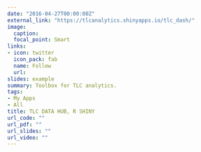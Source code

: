 ```yaml
---
date: "2016-04-27T00:00:00Z"
external_link: "https://tlcanalytics.shinyapps.io/tlc_dash/"
image:
  caption: 
  focal_point: Smart
links:
- icon: twitter
  icon_pack: fab
  name: Follow
  url: 
slides: example
summary: Toolbox for TLC analytics.
tags:
- My Apps
- All
title: TLC DATA HUB, R SHINY
url_code: ""
url_pdf: ""
url_slides: ""
url_video: ""
---
```

